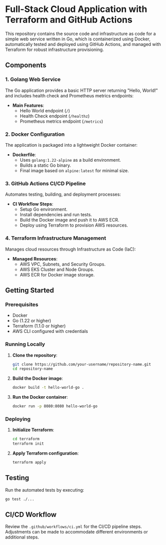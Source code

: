 # Full-Stack Cloud Application with Terraform and GitHub Actions

This repository contains the source code and infrastructure as code for a simple web service written in Go, which is containerized using Docker, automatically tested and deployed using GitHub Actions, and managed with Terraform for robust infrastructure provisioning.

## Components

### 1. Golang Web Service

The Go application provides a basic HTTP server returning "Hello, World!" and includes health check and Prometheus metrics endpoints:

- **Main Features**:
  - Hello World endpoint (`/`)
  - Health Check endpoint (`/healthz`)
  - Prometheus metrics endpoint (`/metrics`)

### 2. Docker Configuration

The application is packaged into a lightweight Docker container:

- **Dockerfile**:
  - Uses `golang:1.22-alpine` as a build environment.
  - Builds a static Go binary.
  - Final image based on `alpine:latest` for minimal size.

### 3. GitHub Actions CI/CD Pipeline

Automates testing, building, and deployment processes:

- **CI Workflow Steps**:
  - Setup Go environment.
  - Install dependencies and run tests.
  - Build the Docker image and push it to AWS ECR.
  - Deploy using Terraform to provision AWS resources.

### 4. Terraform Infrastructure Management

Manages cloud resources through Infrastructure as Code (IaC):

- **Managed Resources**:
  - AWS VPC, Subnets, and Security Groups.
  - AWS EKS Cluster and Node Groups.
  - AWS ECR for Docker image storage.

## Getting Started

### Prerequisites

- Docker
- Go (1.22 or higher)
- Terraform (1.1.0 or higher)
- AWS CLI configured with credentials

### Running Locally

1. **Clone the repository**:
   ```bash
   git clone https://github.com/your-username/repository-name.git
   cd repository-name
   ```
   
2. **Build the Docker image**:
   ```bash
   docker build -t hello-world-go .
   ```

3. **Run the Docker container**:
   ```bash
   docker run -p 8080:8080 hello-world-go
   ```

### Deploying

1. **Initialize Terraform**:
   ```bash
   cd terraform
   terraform init
   ```

2. **Apply Terraform configuration**:
   ```bash
   terraform apply
   ```

## Testing

Run the automated tests by executing:

```bash
go test ./...
```

## CI/CD Workflow

Review the `.github/workflows/ci.yml` for the CI/CD pipeline steps. Adjustments can be made to accommodate different environments or additional steps.

